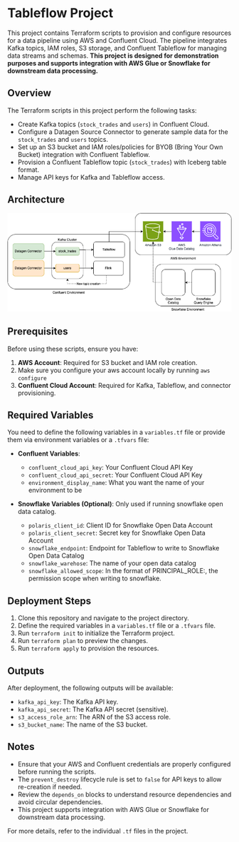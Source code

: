 # Tableflow Project

This project contains Terraform scripts to provision and configure resources for a data pipeline using AWS and Confluent Cloud. The pipeline integrates Kafka topics, IAM roles, S3 storage, and Confluent Tableflow for managing data streams and schemas. **This project is designed for demonstration purposes and supports integration with AWS Glue or Snowflake for downstream data processing.**

## Overview

The Terraform scripts in this project perform the following tasks:
- Create Kafka topics (`stock_trades` and `users`) in Confluent Cloud.
- Configure a Datagen Source Connector to generate sample data for the `stock_trades` and `users` topics.
- Set up an S3 bucket and IAM roles/policies for BYOB (Bring Your Own Bucket) integration with Confluent Tableflow.
- Provision a Confluent Tableflow topic (`stock_trades`) with Iceberg table format.
- Manage API keys for Kafka and Tableflow access.

## Architecture
![](tableflow-demo.drawio.png)

## Prerequisites

Before using these scripts, ensure you have:
1. **AWS Account**: Required for S3 bucket and IAM role creation.
2. Make sure you configure your aws account locally by running `aws configure`
3. **Confluent Cloud Account**: Required for Kafka, Tableflow, and connector provisioning.

## Required Variables

You need to define the following variables in a `variables.tf` file or provide them via environment variables or a `.tfvars` file:

- **Confluent Variables**:
  - `confluent_cloud_api_key`: Your Confluent Cloud API Key
  - `confluent_cloud_api_secret`: Your Confluent Cloud API Key
  - `environment_display_name`: What you want the name of your environment to be

- **Snowflake Variables (Optional)**:
Only used if running snowflake open data catalog.
  - `polaris_client_id`: Client ID for Snowflake Open Data Account
  - `polaris_client_secret`: Secret key for Snowflake Open Data Account
  - `snowflake_endpoint`: Endpoint for Tableflow to write to Snowflake Open Data Catalog
  - `snowflake_warehose`: The name of your open data catalog
  - `snowflake_allowed_scope`: In the format of PRINCIPAL_ROLE:<my-principal-role>, the permission scope when writing to snowflake.

## Deployment Steps

1. Clone this repository and navigate to the project directory.
2. Define the required variables in a `variables.tf` file or a `.tfvars` file.
3. Run `terraform init` to initialize the Terraform project.
4. Run `terraform plan` to preview the changes.
5. Run `terraform apply` to provision the resources.

## Outputs

After deployment, the following outputs will be available:
- `kafka_api_key`: The Kafka API key.
- `kafka_api_secret`: The Kafka API secret (sensitive).
- `s3_access_role_arn`: The ARN of the S3 access role.
- `s3_bucket_name`: The name of the S3 bucket.

## Notes

- Ensure that your AWS and Confluent credentials are properly configured before running the scripts.
- The `prevent_destroy` lifecycle rule is set to `false` for API keys to allow re-creation if needed.
- Review the `depends_on` blocks to understand resource dependencies and avoid circular dependencies.
- This project supports integration with AWS Glue or Snowflake for downstream data processing.

For more details, refer to the individual `.tf` files in the project.
